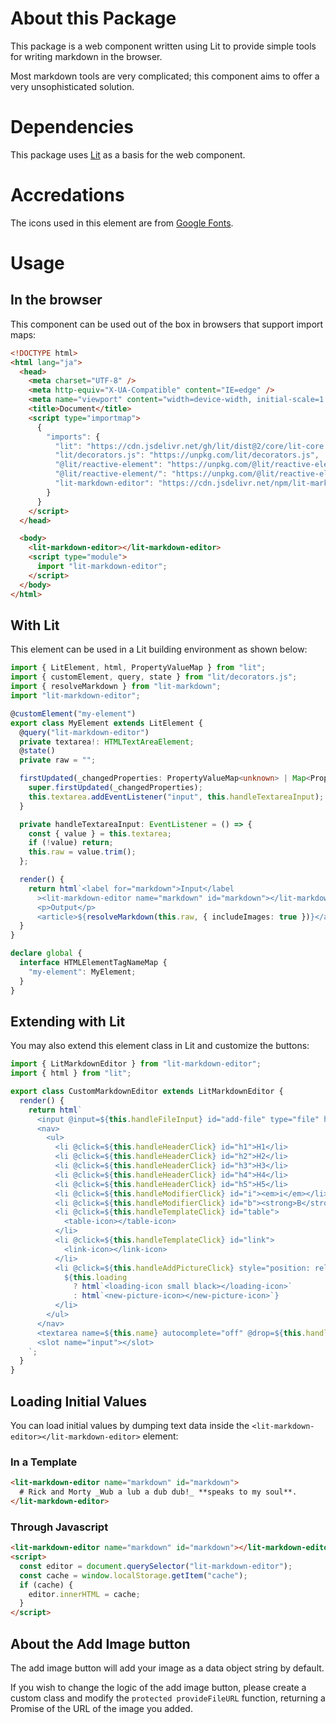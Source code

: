 # About this Package

This package is a web component written using Lit to provide simple tools for writing markdown in the browser.

Most markdown tools are very complicated; this component aims to offer a very unsophisticated solution.

# Dependencies

This package uses [Lit](https://lit.dev/) as a basis for the web component.

# Accredations

The icons used in this element are from [Google Fonts](https://fonts.google.com/).

# Usage

## In the browser

This component can be used out of the box in browsers that support import maps:

```html
<!DOCTYPE html>
<html lang="ja">
  <head>
    <meta charset="UTF-8" />
    <meta http-equiv="X-UA-Compatible" content="IE=edge" />
    <meta name="viewport" content="width=device-width, initial-scale=1.0" />
    <title>Document</title>
    <script type="importmap">
      {
        "imports": {
          "lit": "https://cdn.jsdelivr.net/gh/lit/dist@2/core/lit-core.min.js",
          "lit/decorators.js": "https://unpkg.com/lit/decorators.js",
          "@lit/reactive-element": "https://unpkg.com/@lit/reactive-element/reactive-element.js",
          "@lit/reactive-element/": "https://unpkg.com/@lit/reactive-element/",
          "lit-markdown-editor": "https://cdn.jsdelivr.net/npm/lit-markdown-editor@1.0.11/lib/index.js"
        }
      }
    </script>
  </head>

  <body>
    <lit-markdown-editor></lit-markdown-editor>
    <script type="module">
      import "lit-markdown-editor";
    </script>
  </body>
</html>
```

## With Lit

This element can be used in a Lit building environment as shown below:

```typescript
import { LitElement, html, PropertyValueMap } from "lit";
import { customElement, query, state } from "lit/decorators.js";
import { resolveMarkdown } from "lit-markdown";
import "lit-markdown-editor";

@customElement("my-element")
export class MyElement extends LitElement {
  @query("lit-markdown-editor")
  private textarea!: HTMLTextAreaElement;
  @state()
  private raw = "";

  firstUpdated(_changedProperties: PropertyValueMap<unknown> | Map<PropertyKey, unknown>) {
    super.firstUpdated(_changedProperties);
    this.textarea.addEventListener("input", this.handleTextareaInput);
  }

  private handleTextareaInput: EventListener = () => {
    const { value } = this.textarea;
    if (!value) return;
    this.raw = value.trim();
  };

  render() {
    return html`<label for="markdown">Input</label
      ><lit-markdown-editor name="markdown" id="markdown"></lit-markdown-editor>
      <p>Output</p>
      <article>${resolveMarkdown(this.raw, { includeImages: true })}</article>`;
  }
}

declare global {
  interface HTMLElementTagNameMap {
    "my-element": MyElement;
  }
}
```

## Extending with Lit

You may also extend this element class in Lit and customize the buttons:

```typescript
import { LitMarkdownEditor } from "lit-markdown-editor";
import { html } from "lit";

export class CustomMarkdownEditor extends LitMarkdownEditor {
  render() {
    return html`
      <input @input=${this.handleFileInput} id="add-file" type="file" hidden accept="image/*" />
      <nav>
        <ul>
          <li @click=${this.handleHeaderClick} id="h1">H1</li>
          <li @click=${this.handleHeaderClick} id="h2">H2</li>
          <li @click=${this.handleHeaderClick} id="h3">H3</li>
          <li @click=${this.handleHeaderClick} id="h4">H4</li>
          <li @click=${this.handleHeaderClick} id="h5">H5</li>
          <li @click=${this.handleModifierClick} id="i"><em>i</em></li>
          <li @click=${this.handleModifierClick} id="b"><strong>B</strong></li>
          <li @click=${this.handleTemplateClick} id="table">
            <table-icon></table-icon>
          </li>
          <li @click=${this.handleTemplateClick} id="link">
            <link-icon></link-icon>
          </li>
          <li @click=${this.handleAddPictureClick} style="position: relative;">
            ${this.loading
              ? html`<loading-icon small black></loading-icon>`
              : html`<new-picture-icon></new-picture-icon>`}
          </li>
        </ul>
      </nav>
      <textarea name=${this.name} autocomplete="off" @drop=${this.handleDrop}></textarea>
      <slot name="input"></slot>
    `;
  }
}
```

## Loading Initial Values

You can load initial values by dumping text data inside the `<lit-markdown-editor></lit-markdown-editor>` element:

### In a Template

```html
<lit-markdown-editor name="markdown" id="markdown">
  # Rick and Morty _Wub a lub a dub dub!_ **speaks to my soul**.
</lit-markdown-editor>
```

### Through Javascript

```html
<lit-markdown-editor name="markdown" id="markdown"></lit-markdown-editor>
<script>
  const editor = document.querySelector("lit-markdown-editor");
  const cache = window.localStorage.getItem("cache");
  if (cache) {
    editor.innerHTML = cache;
  }
</script>
```

## About the Add Image button

The add image button will add your image as a data object string by default.

If you wish to change the logic of the add image button, please create a custom class and modify the `protected provideFileURL` function, returning a Promise of the URL of the image you added.
